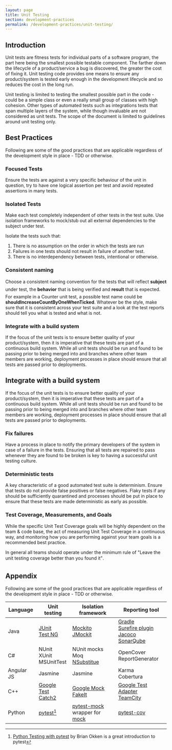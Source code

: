 ```yaml
---
layout: page
title: Unit Testing
section: development-practices
permalink: /development-practices/unit-testing/
---
```

## Introduction
Unit tests are fitness tests for individual parts of a software program, the 
part here being the smallest possible testable component. The farther down the
lifecycle of a product/service a bug is discovered, the greater the cost of 
fixing it. Unit testing code provides one means to ensure any product/system 
is tested early enough in the development lifecycle and so reduces the cost in
the long run.

Unit testing is limited to testing the smallest possible part in the code - 
could be a simple class or even a really small group of classes with high 
cohesion. Other types of automated tests such as integrations tests that span
multiple layers of the system, while though invaluable are not considered as 
unit tests. The scope of the document is limited to guidelines around unit 
testing only.

## Best Practices
Following are some of the good practices that are applicable regardless of the
development style in place - TDD or otherwise.

### Focused Tests
Ensure the tests are against a very specific behaviour of the unit in question, 
try to have one logical assertion per test and avoid repeated assertions in 
many tests.

### Isolated Tests
Make each test completely independent of other tests in the test suite. Use 
isolation frameworks to mock/stub out all external dependencies to the subject 
under test.  

Isolate the tests such that:

1. There is no assumption on the order in which the tests are run
2. Failures in one tests should not result in failure of another test.
3. There is no interdependency between tests, intentional or otherwise.

### Consistent naming
Choose a consistent naming convention for the tests that will reflect 
**subject** under test, the **behavior** that is being verified and **result** 
that is expected. For example in a Counter unit test, a possible test name 
could be **shouldIncreaseCountByOneWhenTicked**. Whatever be the style, make 
sure that it is consistent across your test suite and a look at the test 
reports should tell you what is tested and what is not.

### Integrate with a build system
If the focus of the unit tests is to ensure better quality of your 
product/system, then it is imperative that these tests are part of a 
continuous build system. While all unit tests should be run and found to be 
passing prior to being merged into and branches where other team members are 
working, deployment processes in place should ensure that all tests are passed 
prior to deployments.

## Integrate with a build system
If the focus of the unit tests is to ensure better quality of your 
product/system, then it is imperative that these tests are part of a 
continuous build system. While all unit tests should be run and found to be 
passing prior to being merged into and branches where other team members are 
working, deployment processes in place should ensure that all tests are passed
prior to deployments.

### Fix failures
Have a process in place to notify the primary developers of the system in case
of a failure in the tests. Ensuring that all tests are repaired to pass 
whenever they are found to be broken is key to having a successful unit testing
culture.

### Deterministic tests
A key characteristic of a good automated test suite is determinism. Ensure that 
tests do not provide false positives or false negatives. Flaky tests if any 
should be sufficiently quarantined and processes should be put in place to 
ensure that these tests are made deterministic as early as possible.

### Test Coverage, Measurements, and Goals  
While the specific Unit Test Coverage goals will be highly dependent on the 
team & code base, the act of measuring Unit Test Coverage in a continuous way, 
and monitoring how you are performing against your team goals is a recommended
best practice.

In general all teams should operate under the minimum rule of "Leave the unit 
testing coverage better than you found it".

## Appendix
Following are some of the good practices that are applicable regardless of the development style in place - TDD or otherwise.

|    Language       |       Unit testing                  |       Isolation framework    |       Reporting tool                                           |
|-------------------|-------------------------------------|------------------------------|----------------------------------------------------------------|
| Java              |[JUnit](http://junit.org/) <br/>[Test NG](http://testng.org/doc/)            |[Mockito](http://site.mockito.org/) <br/>[JMockit](http://jmockit.github.io/)        |  [Gradle](https://gradle.org/) <br/>[Surefire plugin](http://maven.apache.org/surefire/maven-surefire-plugin/) <br/> [Jacoco](http://www.eclemma.org/jacoco/) <br/>[SonarQube](https://www.sonarqube.org/) |
| C#                |NUnit <br/>XUnit <br/>MSUnitTest  |NUnit mocks <br/>Moq <br/>[NSubstitue](http://nsubstitute.github.io/)    |OpenCover <br/>ReportGenerator |  
|Angular JS         | Jasmine                             | Jasmine                      |  Karma <br/>Cobertura                  |  
|C++                | [Google Test](https://github.com/google/googletest) <br/>[Catch2](https://github.com/catchorg/Catch2)         |[Google Mock](https://github.com/google/googletest/tree/master/googlemock) <br/>[FakeIt](https://github.com/eranpeer/FakeIt) |[Google Test Adapter](https://github.com/csoltenborn/GoogleTestAdapter) <br/>[TeamCity](https://www.jetbrains.com/teamcity/) |  
|Python             | [pytest](https://docs.pytest.org/en/latest/)[^okken]|[pytest-mock](https://pypi.python.org/pypi/pytest-mock) <br/> wrapper for [mock](https://pypi.python.org/pypi/mock)                      |       [pytest-cov](http://pytest-cov.readthedocs.io/en/latest/)                 |  




[^okken]: [Python Testing with pytest](https://pragprog.com/book/bopytest/python-testing-with-pytest) by Brian Okken is a great introduction to pytest
